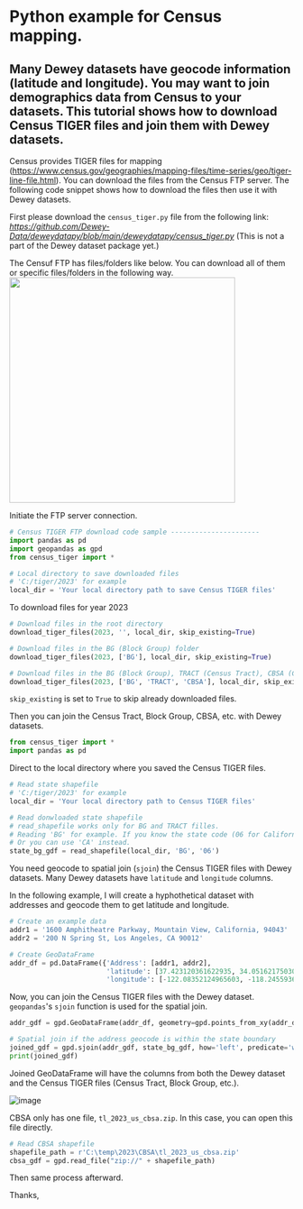 #  Python example for Census mapping.

Many Dewey datasets have geocode information (latitude and longitude).
You may want to join demographics data from Census to your datasets.
This tutorial shows how to download Census TIGER files and join them with Dewey datasets.
------------------------

Census provides TIGER files for mapping (https://www.census.gov/geographies/mapping-files/time-series/geo/tiger-line-file.html).
You can download the files from the Census FTP server.
The following code snippet shows how to download the files then use it with Dewey datasets.


First please download the `census_tiger.py` file from the following link:
*https://github.com/Dewey-Data/deweydatapy/blob/main/deweydatapy/census_tiger.py*
(This is not a part of the Dewey dataset package yet.)

The Censuf FTP has files/folders like below.
You can download all of them or specific files/folders in the following way.
<img src="https://github.com/Dewey-Data/deweydatapy/assets/142400584/78ede7bb-b889-4ca1-835f-c65070430d68" width = "400">

Initiate the FTP server connection.
```Python
# Census TIGER FTP download code sample ----------------------
import pandas as pd
import geopandas as gpd
from census_tiger import *

# Local directory to save downloaded files
# 'C:/tiger/2023' for example
local_dir = 'Your local directory path to save Census TIGER files'
```

To download files for year 2023
```Python
# Download files in the root directory
download_tiger_files(2023, '', local_dir, skip_existing=True)

# Download files in the BG (Block Group) folder
download_tiger_files(2023, ['BG'], local_dir, skip_existing=True)

# Download files in the BG (Block Group), TRACT (Census Tract), CBSA (Core Based Statistical Area) folder
download_tiger_files(2023, ['BG', 'TRACT', 'CBSA'], local_dir, skip_existing=True)
```
`skip_existing` is set to `True` to skip already downloaded files.

Then you can join the Census Tract, Block Group, CBSA, etc. with Dewey datasets.     
```Python
from census_tiger import *
import pandas as pd

```

Direct to the local directory where you saved the Census TIGER files.     
```Python
# Read state shapefile
# 'C:/tiger/2023' for example
local_dir = 'Your local directory path to Census TIGER files'

# Read donwloaded state shapefile
# read_shapefile works only for BG and TRACT filles.
# Reading 'BG' for example. If you know the state code (06 for California, for example), you can use it.
# Or you can use 'CA' instead.
state_bg_gdf = read_shapefile(local_dir, 'BG', '06')
```

You need geocode to spatial join (`sjoin`) the Census TIGER files with Dewey datasets.
Many Dewey datasets have `latitude` and `longitude` columns.

In the following example, I will create a hyphothetical dataset with addresses and geocode them to get latitude and longitude.     
```Python
# Create an example data
addr1 = '1600 Amphitheatre Parkway, Mountain View, California, 94043'
addr2 = '200 N Spring St, Los Angeles, CA 90012'

# Create GeoDataFrame
addr_df = pd.DataFrame({'Address': [addr1, addr2],
                        'latitude': [37.423120361622935, 34.05162175030242],
                        'longitude': [-122.08352124965603, -118.24559360036471]})
```
Now, you can join the Census TIGER files with the Dewey dataset.
`geopandas`'s `sjoin` function is used for the spatial join.      
```Python
addr_gdf = gpd.GeoDataFrame(addr_df, geometry=gpd.points_from_xy(addr_df['longitude'], addr_df['latitude']))

# Spatial join if the address geocode is within the state boundary
joined_gdf = gpd.sjoin(addr_gdf, state_bg_gdf, how='left', predicate='within')
print(joined_gdf)
```

Joined GeoDataFrame will have the columns from both the Dewey dataset and the Census TIGER files
(Census Tract, Block Group, etc.).

![image](https://github.com/Dewey-Data/deweydatapy/assets/142400584/d6b175df-d927-4491-b18f-d1057beaa70f)

CBSA only has one file, `tl_2023_us_cbsa.zip`. In this case, you can open this file directly.
```Python
# Read CBSA shapefile
shapefile_path = r'C:\temp\2023\CBSA\tl_2023_us_cbsa.zip'
cbsa_gdf = gpd.read_file("zip://" + shapefile_path)
```
Then same process afterward.

Thanks,
